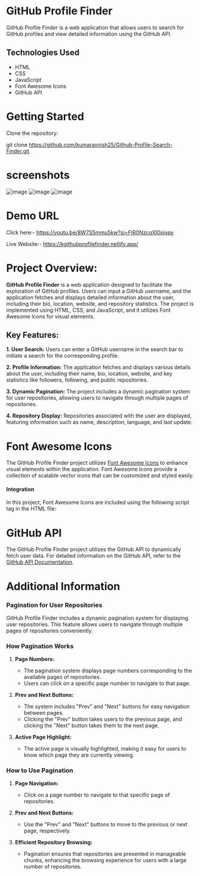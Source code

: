 # GitHub Profile Finder

GitHub Profile Finder is a web application that allows users to search for GitHub profiles and view detailed information using the GitHub API.


## Technologies Used

- HTML
- CSS
- JavaScript
- Font Awesome Icons
- GitHub API


# Getting Started

Clone the repository:

git clone https://github.com/kumaravnish25/Github-Profile-Search-Finder.git

# screenshots

![image](https://github.com/kumaravnish25/Github-Profile-Search-Finder/assets/132667440/2e8c7e5c-c3e8-407b-84a3-34a61e8b7567) ![image](https://github.com/kumaravnish25/Github-Profile-Search-Finder/assets/132667440/3268ed83-b119-4b05-b20e-aaaeda8f60f4) ![image](https://github.com/kumaravnish25/Github-Profile-Search-Finder/assets/132667440/6c36091f-a098-4331-a1cb-4561c556f4e4)


# Demo URL

Click here:- https://youtu.be/8W7S5mmu5kw?si=FIR0NzcqXI0pixpy

Live Website:- https://kgithubprofilefinder.netlify.app/



# Project Overview:

**GitHub Profile Finder** is a web application designed to facilitate the exploration of GitHub profiles. Users can input a GitHub username, and the application fetches and displays detailed information about the user, including their bio, location, website, and repository statistics. The project is implemented using HTML, CSS, and JavaScript, and it utilizes Font Awesome Icons for visual elements.


## Key Features:

**1. User Search:** Users can enter a GitHub username in the search bar to initiate a search for the corresponding profile.

**2. Profile Information:** The application fetches and displays various details about the user, including their name, bio, location, website, and key statistics like followers, following, and public repositories.

**3. Dynamic Pagination:** The project includes a dynamic pagination system for user repositories, allowing users to navigate through multiple pages of repositories.

**4. Repository Display:** Repositories associated with the user are displayed, featuring information such as name, description, language, and last update.


# Font Awesome Icons

The GitHub Profile Finder project utilizes [Font Awesome Icons](https://fontawesome.com/) to enhance visual elements within the application. Font Awesome Icons provide a collection of scalable vector icons that can be customized and styled easily.

#### Integration

In this project, Font Awesome Icons are included using the following script tag in the HTML file:

<script src="https://kit.fontawesome.com/a9bc1a82bd.js" crossorigin="anonymous"></script>


# GitHub API

The GitHub Profile Finder project utilizes the GitHub API to dynamically fetch user data. For detailed information on the GitHub API, refer to the [GitHub API Documentation](https://developer.github.com/v3/).



# Additional Information

### Pagination for User Repositories

GitHub Profile Finder includes a dynamic pagination system for displaying user repositories. This feature allows users to navigate through multiple pages of repositories conveniently.

### How Pagination Works

1. **Page Numbers:**
   - The pagination system displays page numbers corresponding to the available pages of repositories.
   - Users can click on a specific page number to navigate to that page.

2. **Prev and Next Buttons:**
   - The system includes "Prev" and "Next" buttons for easy navigation between pages.
   - Clicking the "Prev" button takes users to the previous page, and clicking the "Next" button takes them to the next page.

3. **Active Page Highlight:**
   - The active page is visually highlighted, making it easy for users to know which page they are currently viewing.

### How to Use Pagination

1. **Page Navigation:**
   - Click on a page number to navigate to that specific page of repositories.

2. **Prev and Next Buttons:**
   - Use the "Prev" and "Next" buttons to move to the previous or next page, respectively.

3. **Efficient Repository Browsing:**
   - Pagination ensures that repositories are presented in manageable chunks, enhancing the browsing experience for users with a large number of repositories.

